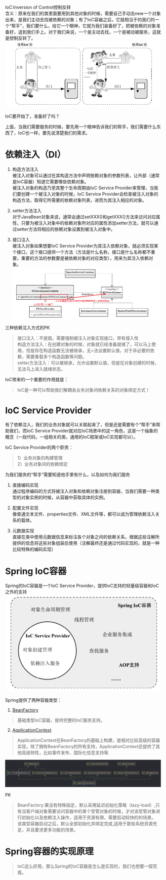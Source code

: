 IoC:Inversion of Control控制反转  
含义：原来在我们的类里面要用到其他对象的时候，需要自己手动去new一个对象出来，是我们主动去找被依赖的对象；有了IoC容器之后，它就相当于的我们的一个“帮手”，我们要什么，给它一个眼神，它就为我们装备好了，把被依赖的对象准备好，送到我们手上。对于我们来说，一个是主动去找，一个是被动被服务，这就是控制反转了。  
![控制反转](./Image/002/IoC直观理解.png)  

IoC要开始了，准备好了吗？  

上面，当我们需要服务的时候，要先用一个眼神告诉我们的帮手，我们需要什么东西了，IoC也一样，要先说清楚我们的需求。  
# 依赖注入（DI）  
1. 构造方法注入  
被注入对象可以通过在其构造方法中声明依赖对象的参数列表，让外部（通常是IoC容器）知道它需要哪些依赖对象。  
被注入对象的构造乃至其整个生命周期由IoC Service Provider来管理，当我们要创建一个被注入对象的时候，IoC Service Provider会检查被注入对象的构造方法，取得它所需要的依赖对象列表，进而为其注入相应的对象。  

2. setter方法注入  
对于JavaBean对象来说，通常会通过setXXX()和getXXX()方法来访问对应属性，只要为被注入对象中的依赖对象所对应的属性添加setter方法，就可以通过setter方法将相应的依赖对象设置到被注入对象中。  

3. 接口注入  
被注入对象如果想要IoC Service Provider为其注入依赖对象，就必须实现某个接口，这个接口提供一个方法（方法是什么名称，接口是什么名称都不重要，重要的方法的参数要是被依赖对象的对应类型），用来为其注入依赖对象。
![接口注入](./Image/002/接口注入.png)  

三种依赖注入方式的PK  
>接口注入：不提倡，需要强制被注入对象实现接口，带有侵入性  
>构造方法注入：在创建对象的时候，对象就已经准备就绪了，可以马上使用，但是存在构造函数无法被继承，无>法设置默认值，对于非必要的依赖，需要重载多个构造函数等问题。  
>setter方法注入：可以被继承，允许设置默认值，但是在对象创建的时候，无法马上进入就绪状态。    

IoC带来的一个重要的作用就是：  
>IoC是一种可以帮助我们解耦各业务对象间依赖关系的对象绑定方式！  

# IoC Service Provider  
有了依赖注入，我们的业务对象就可以关联起来了，但是还是需要有个“帮手”来帮助我们，而IoC Service Provider就对应IoC场景中的这一角色，这是一个抽象的概念（一段代码，一组相关的类，通用的IoC框架或IoC实现都可以）。  

IoC Service Provider的两个职责：  
>1）业务对象的构建管理   
>2）业务对象间的依赖绑定

为我们服务的“帮手”需要知道他手里有什么，以及如何为我们服务  

1. 直接编码实现  
通过程序编码的方式将被注入对象和依赖对象注册到容器，当我们需要一种类型的对象实例的时候，从容器中获取具体的实例。  

2. 配置文件实现  
像普通文本文件、properties文件、XML文件等，都可以成为管理依赖注入关系的载体。   

3. 元数据实现  
直接在类中使用元数据信息来标注各个对象之间的依赖关系，根据这些注解所提供的信息将这些对象组装后使用（注解最终还是通过代码实现的，就是一种比较特殊的编码实现）  

# Spring IoC容器
Spring的IoC容器是一个IoC Service Provider，提供IoC支持的轻量级容器和IoC之外的支持  
![Spring的IoC容器](./Image/002/Spring的IoC容器.png)  

Spring提供了两种容器类型：
1. [BeanFactory](./002001BeanFactory.md)  
>基础类型IoC容器，提供完整的IoC服务支持。


2. [ApplicationContext](./002002ApplicationContext.md)   
>ApplicationContext在BeanFactory的基础上构建，是相对比较高级的容器实现，除了拥有BeanFactory的所有支持，ApplicationContext还提供了其他高级特性，比如事件发布、国际化信息支持等.

![ApplicationContext与BeanFactory](./Image/002/ApplicationContext.png)  

PK  
>BeanFactory:果没有特殊指定，默认采用延迟初始化策略（lazy-load）,只有当客户端对象需要访问容器中的某个受管对象的时候，才对该受管对象进行初始化以及依赖注入操作，适用于资源有限，需要启动较快的的场景。  
>该类型容器启动之后，默认全部初始化并绑定完成,适用于那些系统资源充足，并且要求更多功能的场景。  


# Spring容器的实现原理  
>IoC这么好用，那么Spring的IoC容器是怎么是实现的，我们也想要一探究竟。



















